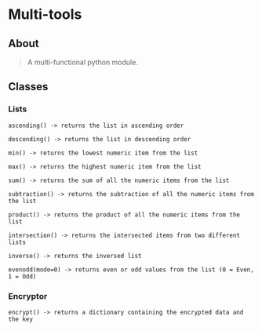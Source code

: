# Multi-tools

## About
> A multi-functional python module.

## Classes

### Lists
`ascending() -> returns the list in ascending order`

`descending() -> returns the list in descending order`

`min() -> returns the lowest numeric item from the list`

`max() -> returns the highest numeric item from the list`

`sum() -> returns the sum of all the numeric items from the list`

`subtraction() -> returns the subtraction of all the numeric items from the list`

`product() -> returns the product of all the numeric items from the list`

`intersection() -> returns the intersected items from two different lists`

`inverse() -> returns the inversed list`

`evenodd(mode=0) -> returns even or odd values from the list (0 = Even, 1 = Odd)`

### Encryptor
`encrypt() -> returns a dictionary containing the encrypted data and the key`